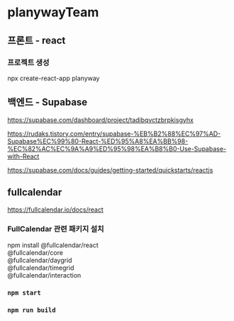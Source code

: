 # planywayTeam

## 프론트 - react

### 프로젝트 생성
npx create-react-app planyway


## 백엔드 - Supabase 
https://supabase.com/dashboard/project/tadibqvctzbrpkisgyhx

https://rudaks.tistory.com/entry/supabase-%EB%B2%88%EC%97%AD-Supabase%EC%99%80-React-%ED%95%A8%EA%BB%98-%EC%82%AC%EC%9A%A9%ED%95%98%EA%B8%B0-Use-Supabase-with-React

https://supabase.com/docs/guides/getting-started/quickstarts/reactjs


## fullcalendar
https://fullcalendar.io/docs/react

### FullCalendar 관련 패키지 설치
npm install @fullcalendar/react \
            @fullcalendar/core \
            @fullcalendar/daygrid \
            @fullcalendar/timegrid \
            @fullcalendar/interaction




### `npm start`

### `npm run build`

